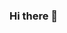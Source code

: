 ### Hi there 👋

<!--
**DJSaunders1997/DJSaunders1997** is a ✨ _special_ ✨ repository because its `README.md` (this file) appears on your GitHub profile.

Here are some ideas to get you started:

/play trombone

- 🔭 I’m currently working on ...
- 🌱 I’m currently learning ...
- 👯 I’m looking to collaborate on ...
- 🤔 I’m looking for help with ...
- 💬 Ask me about ...
- 📫 How to reach me: ...
- 😄 Pronouns: ...
- ⚡ Fun fact: ...
-->

